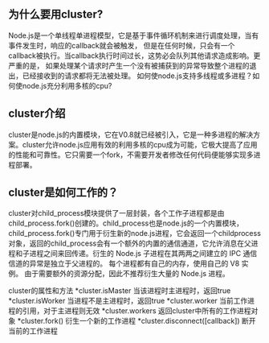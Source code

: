 为什么要用cluster?
------- 
Node.js是一个单线程单进程模型，它是基于事件循环机制来进行调度处理，当有事件发生时，响应的callback就会被触发，
但是在任何时候，只会有一个callback被执行。当callback执行时间过长，这势必会队列其他请求造成影响。更严重的是，
如果处理某个请求时产生一个没有被捕获到的异常导致整个进程的退出，已经接收到的请求都将无法被处理。
如何使node.js支持多线程或多进程？如何使node.js充分利用多核的cpu?

cluster介绍
------
cluster是node.js的内置模块，它在V0.8就已经被引入，它是一种多进程的解决方案。cluster允许node.js应用有效的利用多核的cpu成为可能，它极大提高了应用的性能和可靠性。它只需要一个fork，不需要开发者修改任何代码便能够实现多进程部署。

cluster是如何工作的？
------
cluster对child_process模块提供了一层封装，各个工作子进程都是由child_process.fork()创建的。child_process也是node.js的一个内置模块，child_process.fork()专门用于衍生新的node.js进程，它会返回一个childprocess对象，返回的child_process会有一个额外的内置的通信通道，它允许消息在父进程和子进程之间来回传递。衍生的 Node.js 子进程在其两两之间建立的 IPC 通信信道的异常是独立于父进程的。 每个进程都有自己的内存，使用自己的 V8 实例。 由于需要额外的资源分配，因此不推荐衍生大量的 Node.js 进程。

cluster的属性和方法
*cluster.isMaster	当该进程时主进程时，返回true
*cluster.isWorker	当进程不是主进程时，返回true
*cluster.worker	当前工作进程的引用，对于主进程则无效
*cluster.workers	返回cluster中所有的工作进程对象
*cluster.fork()	衍生一个新的工作进程
*cluster.disconnect([callback])	断开当前的工作进程
